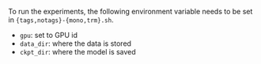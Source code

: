 To run the experiments, the following environment variable needs to be set in `{tags,notags}-{mono,trm}.sh`.

- `gpu`: set to GPU id
- `data_dir`: where the data is stored
- `ckpt_dir`: where the model is saved